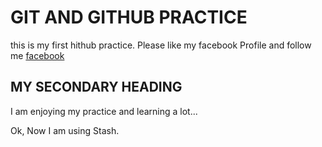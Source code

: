 # GIT AND GITHUB PRACTICE
this is my first hithub practice.
Please like my facebook Profile and follow me [facebook](https://www.facebook.com/mdmuaz.ahmed.50)
## MY SECONDARY HEADING
I am enjoying my practice and learning a lot...

Ok, Now I am using Stash.